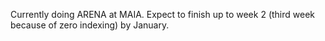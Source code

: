 Currently doing ARENA at MAIA.
Expect to finish up to week 2 (third week because of zero indexing) by January.
